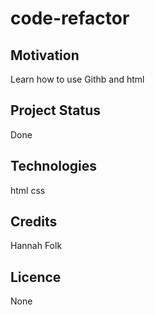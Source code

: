 # code-refactor

## Motivation
Learn how to use Githb and html

## Project Status
Done

## Technologies
html
css

## Credits
Hannah Folk

## Licence 
None
